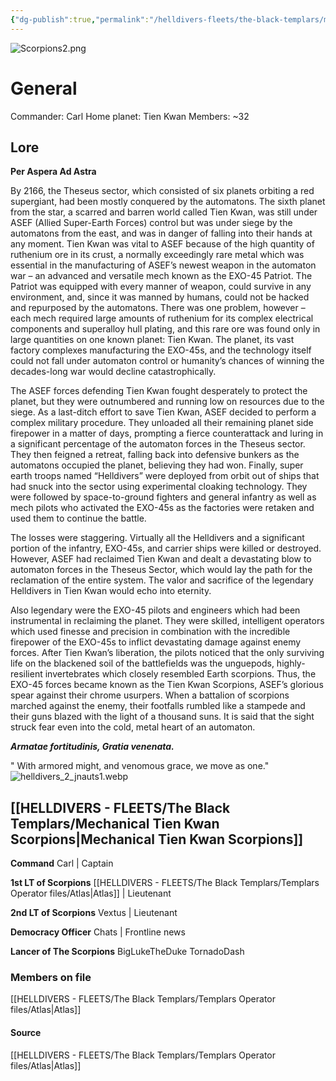 ```yaml
---
{"dg-publish":true,"permalink":"/helldivers-fleets/the-black-templars/mechanical-tien-kwan-scorpions/","noteIcon":"","created":"2024-03-16T22:45:52.325+01:00","updated":"2024-03-26T18:48:26.539+01:00"}
---
```


![Scorpions2.png](/img/user/Images/Scorpions2.png)
# General
Commander: Carl
Home planet: Tien Kwan
Members: ~32

## Lore
**Per Aspera Ad Astra**

By 2166, the Theseus sector, which consisted of six planets orbiting a red supergiant, had been mostly conquered by the automatons. The sixth planet from the star, a scarred and barren world called Tien Kwan, was still under ASEF (Allied Super-Earth Forces) control but was under siege by the automatons from the east, and was in danger of falling into their hands at any moment. Tien Kwan was vital to ASEF because of the high quantity of ruthenium ore in its crust, a normally exceedingly rare metal which was essential in the manufacturing of ASEF’s newest weapon in the automaton war – an advanced and versatile mech known as the EXO-45 Patriot. The Patriot was equipped with every manner of weapon, could survive in any environment, and, since it was manned by humans, could not be hacked and repurposed by the automatons. There was one problem, however – each mech required large amounts of ruthenium for its complex electrical components and superalloy hull plating, and this rare ore was found only in large quantities on one known planet: Tien Kwan. The planet, its vast factory complexes manufacturing the EXO-45s, and the technology itself could not fall under automaton control or humanity’s chances of winning the decades-long war would decline catastrophically.

The ASEF forces defending Tien Kwan fought desperately to protect the planet, but they were outnumbered and running low on resources due to the siege. As a last-ditch effort to save Tien Kwan, ASEF decided to perform a complex military procedure. They unloaded all their remaining planet side firepower in a matter of days, prompting a fierce counterattack and luring in a significant percentage of the automaton forces in the Theseus sector. They then feigned a retreat, falling back into defensive bunkers as the automatons occupied the planet, believing they had won. Finally, super earth troops named “Helldivers” were deployed from orbit out of ships that had snuck into the sector using experimental cloaking technology. They were followed by space-to-ground fighters and general infantry as well as mech pilots who activated the EXO-45s as the factories were retaken and used them to continue the battle.

The losses were staggering. Virtually all the Helldivers and a significant portion of the infantry, EXO-45s, and carrier ships were killed or destroyed. However, ASEF had reclaimed Tien Kwan and dealt a devastating blow to automaton forces in the Theseus Sector, which would lay the path for the reclamation of the entire system. The valor and sacrifice of the legendary Helldivers in Tien Kwan would echo into eternity.

Also legendary were the EXO-45 pilots and engineers which had been instrumental in reclaiming the planet. They were skilled, intelligent operators which used finesse and precision in combination with the incredible firepower of the EXO-45s to inflict devastating damage against enemy forces. After Tien Kwan’s liberation, the pilots noticed that the only surviving life on the blackened soil of the battlefields was the unguepods, highly-resilient invertebrates which closely resembled Earth scorpions. Thus, the EXO-45 forces became known as the Tien Kwan Scorpions, ASEF’s glorious spear against their chrome usurpers. When a battalion of scorpions marched against the enemy, their footfalls rumbled like a stampede and their guns blazed with the light of a thousand suns. It is said that the sight struck fear even into the cold, metal heart of an automaton.

_**Armatae fortitudinis, Gratia venenata.**_


" With armored might, and venomous grace, we move as one."
![helldivers_2_jnauts1.webp](/img/user/Images/helldivers_2_jnauts1.webp)


##  [[HELLDIVERS - FLEETS/The Black Templars/Mechanical Tien Kwan Scorpions\|Mechanical Tien Kwan Scorpions]]
**Command**
	Carl | Captain

**1st LT of Scorpions**
	[[HELLDIVERS - FLEETS/The Black Templars/Templars Operator files/Atlas\|Atlas]] | Lieutenant

**2nd LT of Scorpions**
	Vextus | Lieutenant

**Democracy Officer**
	Chats | Frontline news

**Lancer of The Scorpions**
	BigLukeTheDuke 
	TornadoDash




### Members on file
[[HELLDIVERS - FLEETS/The Black Templars/Templars Operator files/Atlas\|Atlas]]

#### Source
[[HELLDIVERS - FLEETS/The Black Templars/Templars Operator files/Atlas\|Atlas]]

